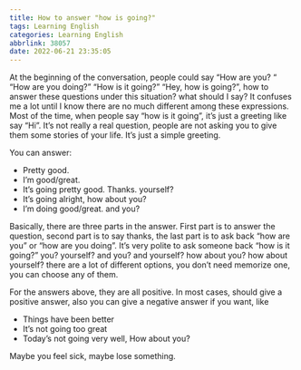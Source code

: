 ```yaml
---
title: How to answer "how is going?"
tags: Learning English
categories: Learning English
abbrlink: 38057
date: 2022-06-21 23:35:05
---
```

At the beginning of the conversation, people could say “How are you? “ “How are you doing?” “How is it going?”  “Hey, how is going?”, how to answer these questions under this situation? what should I say? It confuses me a lot until I know there are no much different among these expressions.  Most of the time, when people say “how is it going”, it’s just a greeting like say “Hi”. It’s not really a real question, people are not asking you to give them some stories of your life. It’s just a simple greeting.
<!-- more -->

You can answer: 

- Pretty good.
- I’m good/great.
- It’s going pretty good. Thanks. yourself?
- It’s going alright, how about you?
- I’m doing good/great. and you?

Basically, there are three parts in the answer. First part is to answer the question, second part is to say thanks, the last part is to ask back “how are you” or “how are you doing”. It’s very polite to ask someone back “how is it going?” you? yourself? and you? and yourself? how about you? how about yourself? there are a lot of different options, you don’t need memorize one, you can choose any of them.

For the answers above, they are all positive. In most cases, should give a positive answer, also you can give a negative answer if you want, like

- Things have been better
- It’s not going too great
- Today’s not going very well, How about you?

Maybe you feel sick, maybe lose something.